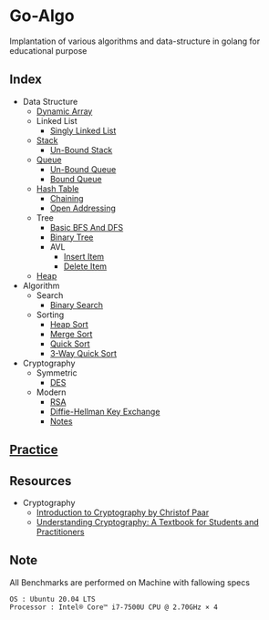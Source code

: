 # Go-Algo

Implantation of various algorithms and data-structure in golang for educational purpose

## Index
- Data Structure
   - [Dynamic Array](dataStructure/arrays/arrays.md)
   - Linked List
      - [Singly Linked List](dataStructure/linkedlist/singly/singly.md)
   - [Stack](dataStructure/stack/stack.md)
      - [Un-Bound Stack](dataStructure/stack/unbound.go)
   - [Queue](dataStructure/queue/queue.md)
      - [Un-Bound Queue](dataStructure/queue/unbound.go)
      - [Bound Queue](dataStructure/queue/bound.go)
   - [Hash Table](dataStructure/hashtable/hashtable.md)
      - [Chaining](dataStructure/hashtable/chaining.go)
      - [Open Addressing](dataStructure/hashtable/openaddress.go)
   - Tree
      - [Basic BFS And DFS](dataStructure/tree/firstSearch/bsfDfs.go)
      - [Binary Tree](dataStructure/tree/binarytree/internal.go)
      - AVL
         - [Insert Item](dataStructure/tree/avl/insert.go)
         - [Delete Item](dataStructure/tree/avl/delete.go)
   - [Heap](dataStructure/heap/heap.go)
- Algorithm
   - Search
      - [Binary Search](search/binary/binary.md)
   - Sorting
      - [Heap Sort](sorting/heapSort.go)
      - [Merge Sort](sorting/mergeSort.go)
      - [Quick Sort](sorting/quickSort.go)
      - [3-Way Quick Sort](sorting/3wayQuickSort.go)
- Cryptography
   - Symmetric 
      - [DES](cryptography/des/fFunction.go)
   - Modern
      - [RSA](cryptography/rsa/rsa.go)
      - [Diffie-Hellman Key Exchange](cryptography/dhk/diffieHellmanKeyExchange.go)
      - [Notes](cryptography/NOTES.md)
## [Practice](https://github.com/Zzocker/go-algo-practice)
## Resources
- Cryptography
   - [Introduction to Cryptography by Christof Paar](https://www.youtube.com/channel/UC1usFRN4LCMcfIV7UjHNuQg/videos)
   - [Understanding Cryptography: A Textbook for Students and Practitioners](https://www.amazon.in/Understanding-Cryptography-Textbook-Students-Practitioners-ebook/dp/B014P9I39Q)
## Note

All Benchmarks are performed on Machine with fallowing specs

```
OS : Ubuntu 20.04 LTS
Processor : Intel® Core™ i7-7500U CPU @ 2.70GHz × 4
```
